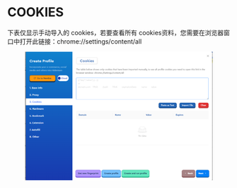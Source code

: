 # COOKIES

下表仅显示手动导入的 cookies，若要查看所有 cookies资料，您需要在浏览器窗口中打开此链接：chrome://settings/content/all

<figure><img src="../.gitbook/assets/image (1) (1) (1) (1) (1) (1).png" alt=""><figcaption></figcaption></figure>
